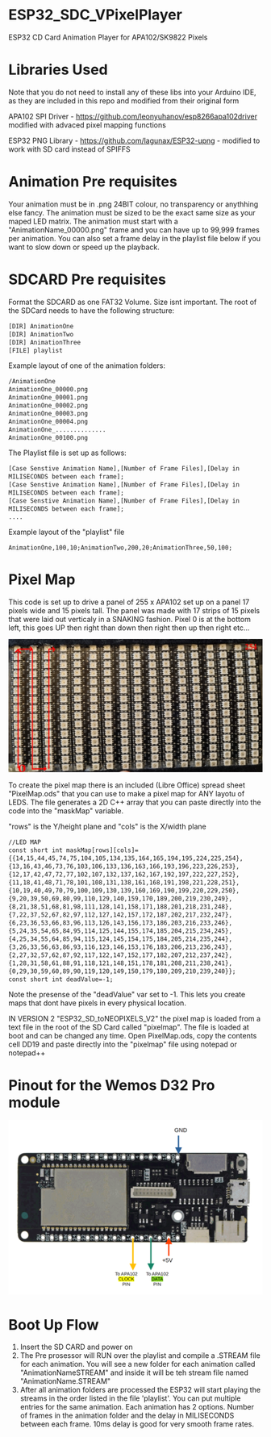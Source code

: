 # ESP32_SDC_VPixelPlayer
ESP32 CD Card Animation Player for APA102/SK9822 Pixels 

# Libraries Used

Note that you do not need to install any of these libs into your Arduino IDE, as they are included in this repo and modified from their original form 

APA102 SPI Driver - https://github.com/leonyuhanov/esp8266apa102driver modified with advaced pixel mapping functions

ESP32 PNG Library - https://github.com/lagunax/ESP32-upng - modified to work with SD card instead of SPIFFS


# Animation Pre requisites

Your animation must be in .png 24BIT colour, no transparency or anythhing else fancy. 
The animation must be sized to be the exact same size as your maped LED matrix.
The animation must start with a "AnimationName_00000.png" frame and you can have up to 99,999 frames per animation.
You can also set a frame delay in the playlist file below if you want to slow down or speed up the playback.

# SDCARD Pre requisites

Format the SDCARD as one FAT32 Volume. Size isnt important. The root of the SDCard needs to have the following structure:

````
[DIR] AnimationOne
[DIR] AnimationTwo
[DIR] AnimationThree
[FILE] playlist
````

Example layout of one of the animation folders:

````
/AnimationOne
AnimationOne_00000.png
AnimationOne_00001.png
AnimationOne_00002.png
AnimationOne_00003.png
AnimationOne_00004.png
AnimationOne_..............
AnimationOne_00100.png
````

The Playlist file is set up as follows:
````
[Case Senstive Animation Name],[Number of Frame Files],[Delay in MILISECONDS between each frame];
[Case Senstive Animation Name],[Number of Frame Files],[Delay in MILISECONDS between each frame];
[Case Senstive Animation Name],[Number of Frame Files],[Delay in MILISECONDS between each frame];
....
````

Example layout of the "playlist" file

````
AnimationOne,100,10;AnimationTwo,200,20;AnimationThree,50,100;
````

# Pixel Map

This code is set up to drive a panel of 255 x APA102 set up on a panel 17 pixels wide and 15 pixels tall. The panel was made with 17 strips of 15 pixels that were laid out verticaly in a SNAKING fashion. Pixel 0 is at the bottom left, this goes UP then right than down then right then up then right etc...

<img src="LedPanel.jpg" width="600" />

To create the pixel map there is an included (Libre Office) spread sheet "PixelMap.ods" that you can use to make a pixel map for ANY layotu of LEDS. The file generates a 2D C++ array that you can paste directly into the code into the "maskMap" variable. 

"rows" is the Y/height plane and "cols" is the X/width plane

````
//LED MAP
const short int maskMap[rows][cols]= {{14,15,44,45,74,75,104,105,134,135,164,165,194,195,224,225,254},{13,16,43,46,73,76,103,106,133,136,163,166,193,196,223,226,253},{12,17,42,47,72,77,102,107,132,137,162,167,192,197,222,227,252},{11,18,41,48,71,78,101,108,131,138,161,168,191,198,221,228,251},{10,19,40,49,70,79,100,109,130,139,160,169,190,199,220,229,250},{9,20,39,50,69,80,99,110,129,140,159,170,189,200,219,230,249},{8,21,38,51,68,81,98,111,128,141,158,171,188,201,218,231,248},{7,22,37,52,67,82,97,112,127,142,157,172,187,202,217,232,247},{6,23,36,53,66,83,96,113,126,143,156,173,186,203,216,233,246},{5,24,35,54,65,84,95,114,125,144,155,174,185,204,215,234,245},{4,25,34,55,64,85,94,115,124,145,154,175,184,205,214,235,244},{3,26,33,56,63,86,93,116,123,146,153,176,183,206,213,236,243},{2,27,32,57,62,87,92,117,122,147,152,177,182,207,212,237,242},{1,28,31,58,61,88,91,118,121,148,151,178,181,208,211,238,241},{0,29,30,59,60,89,90,119,120,149,150,179,180,209,210,239,240}};
const short int deadValue=-1;

````
Note the presense of the "deadValue" var set to -1. This lets you create maps that dont have pixels in every physical location.

IN VERSION 2 "ESP32_SD_toNEOPIXELS_V2" the pixel map is loaded from a text file in the root of the SD Card called "pixelmap". The file is loaded at boot and can be changed any time. Open PixelMap.ods, copy the contents cell DD19 and paste directly into the "pixelmap" file using notepad or notepad++

# Pinout for the Wemos D32 Pro module

<img src="PinOut.PNG" width="600" />


# Boot Up Flow

1.  Insert the SD CARD and power on
2.  The Pre prosessor will RUN over the playlist and compile a .STREAM file for each animation. You will see a new folder for each animation called "AnimationNameSTREAM" and inside it will be teh stream file named "AnimationName.STREAM"
3.  After all animation folders are processed the ESP32 will start playing the streams in the order listed in the file 'playlist'. You can put multiple entries for the same animation. Each animation has 2 options. Number of frames in the animation folder and the delay in MILISECONDS between each frame. 10ms delay is good for very smooth frame rates.

